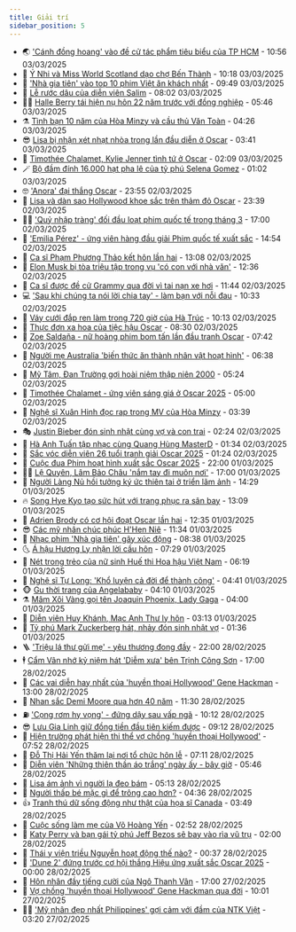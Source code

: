 ```yaml
---
title: Giải trí
sidebar_position: 5
---
```


<!-- vnexpress-giai-tri:START -->
- 🌏 [&#39;Cánh đồng hoang&#39; vào đề cử tác phẩm tiêu biểu của TP HCM](https://vnexpress.net/canh-dong-hoang-vao-de-cu-tac-pham-tieu-bieu-cua-tp-hcm-4856115.html) - 10:56 03/03/2025
- 💫 [Ý Nhi và Miss World Scotland dạo chợ Bến Thành](https://vnexpress.net/y-nhi-va-miss-world-scotland-dao-cho-ben-thanh-4856172.html) - 10:18 03/03/2025
- 🌮 [&#39;Nhà gia tiên&#39; vào top 10 phim Việt ăn khách nhất](https://vnexpress.net/nha-gia-tien-vao-top-10-phim-viet-an-khach-nhat-4856262.html) - 09:49 03/03/2025
- 🧠 [Lễ rước dâu của diễn viên Salim](https://vnexpress.net/le-ruoc-dau-cua-dien-vien-salim-4856167.html) - 08:02 03/03/2025
- 👨‍🏫 [Halle Berry tái hiện nụ hôn 22 năm trước với đồng nghiệp](https://vnexpress.net/halle-berry-tai-hien-nu-hon-22-nam-truoc-voi-dong-nghiep-4856063.html) - 05:46 03/03/2025
- ⚗️ [Tình bạn 10 năm của Hòa Minzy và cầu thủ Văn Toàn](https://vnexpress.net/tinh-ban-10-nam-cua-hoa-minzy-va-cau-thu-van-toan-4856078.html) - 04:26 03/03/2025
- 😎 [Lisa bị nhận xét nhạt nhòa trong lần đầu diễn ở Oscar](https://vnexpress.net/lisa-bi-nhan-xet-nhat-nhoa-trong-lan-dau-dien-o-oscar-4856062.html) - 03:41 03/03/2025
- 🫣 [Timothée Chalamet, Kylie Jenner tình tứ ở Oscar](https://vnexpress.net/timothee-chalamet-kylie-jenner-tinh-tu-o-oscar-4855977.html) - 02:09 03/03/2025
- 🪄 [Bộ đầm đính 16.000 hạt pha lê của tỷ phú Selena Gomez](https://vnexpress.net/bo-dam-dinh-16-000-hat-pha-le-cua-ty-phu-selena-gomez-4855926.html) - 01:02 03/03/2025
- 🤓 [&#39;Anora&#39; đại thắng Oscar](https://vnexpress.net/anora-dai-thang-oscar-4855766-tong-thuat.html) - 23:55 02/03/2025
- 🫶 [Lisa và dàn sao Hollywood khoe sắc trên thảm đỏ Oscar](https://vnexpress.net/lisa-va-dan-sao-hollywood-khoe-sac-tren-tham-do-oscar-4855925.html) - 23:39 02/03/2025
- 🧑‍🏫 [&#39;Quỷ nhập tràng&#39; đối đầu loạt phim quốc tế trong tháng 3](https://vnexpress.net/quy-nhap-trang-doi-dau-loat-phim-quoc-te-trong-thang-3-4855818.html) - 17:00 02/03/2025
- 🦄 [&#39;Emilia Pérez&#39; - ứng viên hàng đầu giải Phim quốc tế xuất sắc](https://vnexpress.net/emilia-perez-ung-vien-hang-dau-giai-phim-quoc-te-xuat-sac-4855555.html) - 14:54 02/03/2025
- 💫 [Ca sĩ Phạm Phương Thảo kết hôn lần hai](https://vnexpress.net/ca-si-pham-phuong-thao-ket-hon-lan-hai-4855880.html) - 13:08 02/03/2025
- 🎊 [Elon Musk bị tòa triệu tập trong vụ &#39;có con với nhà văn&#39;](https://vnexpress.net/elon-musk-bi-toa-trieu-tap-trong-vu-co-con-voi-nha-van-4855873.html) - 12:36 02/03/2025
- 👹 [Ca sĩ được đề cử Grammy qua đời vì tai nạn xe hơi](https://vnexpress.net/ca-si-duoc-de-cu-grammy-qua-doi-vi-tai-nan-xe-hoi-4855865.html) - 11:44 02/03/2025
- 💻 [&#39;Sau khi chúng ta nói lời chia tay&#39; - làm bạn với nỗi đau](https://vnexpress.net/sau-khi-chung-ta-noi-loi-chia-tay-lam-ban-voi-noi-dau-4855846.html) - 10:33 02/03/2025
- 🤡 [Váy cưới đắp ren làm trong 720 giờ của Hà Trúc](https://vnexpress.net/vay-cuoi-dap-ren-lam-trong-720-gio-cua-ha-truc-4855840.html) - 10:13 02/03/2025
- 🥰 [Thực đơn xa hoa của tiệc hậu Oscar](https://vnexpress.net/thuc-don-xa-hoa-cua-tiec-hau-oscar-4855798.html) - 08:30 02/03/2025
- 🚀 [Zoe Saldaña - nữ hoàng phim bom tấn lần đầu tranh Oscar](https://vnexpress.net/zoe-salda-a-nu-hoang-phim-bom-tan-lan-dau-tranh-oscar-4855783.html) - 07:42 02/03/2025
- 📝 [Người mẹ Australia &#39;biến thức ăn thành nhân vật hoạt hình&#39;](https://vnexpress.net/nguoi-me-australia-bien-thuc-an-thanh-nhan-vat-hoat-hinh-4855445.html) - 06:38 02/03/2025
- 🐲 [Mỹ Tâm, Đan Trường gợi hoài niệm thập niên 2000](https://vnexpress.net/my-tam-dan-truong-goi-hoai-niem-thap-nien-2000-4855751.html) - 05:24 02/03/2025
- 🎃 [Timothée Chalamet - ứng viên sáng giá ở Oscar 2025](https://vnexpress.net/timothee-chalamet-ung-vien-sang-gia-o-oscar-2025-4855750.html) - 05:00 02/03/2025
- 🤠 [Nghệ sĩ Xuân Hinh đọc rap trong MV của Hòa Minzy](https://vnexpress.net/nghe-si-xuan-hinh-doc-rap-trong-mv-cua-hoa-minzy-4855729.html) - 03:39 02/03/2025
- 🎭 [Justin Bieber đón sinh nhật cùng vợ và con trai](https://vnexpress.net/justin-bieber-don-sinh-nhat-cung-vo-va-con-trai-4855744.html) - 02:24 02/03/2025
- 🧰 [Hà Anh Tuấn tập nhạc cùng Quang Hùng MasterD](https://vnexpress.net/ha-anh-tuan-tap-nhac-cung-quang-hung-masterd-4855442.html) - 01:34 02/03/2025
- 🦍 [Sắc vóc diễn viên 26 tuổi tranh giải Oscar 2025](https://vnexpress.net/sac-voc-dien-vien-26-tuoi-tranh-giai-oscar-2025-4855546.html) - 01:24 02/03/2025
- 🌝 [Cuộc đua Phim hoạt hình xuất sắc Oscar 2025](https://vnexpress.net/cuoc-dua-phim-hoat-hinh-xuat-sac-oscar-2025-4855542.html) - 22:00 01/03/2025
- 🧑‍💻 [Lệ Quyên, Lâm Bảo Châu &#39;nắm tay đi muôn nơi&#39;](https://vnexpress.net/le-quyen-lam-bao-chau-nam-tay-di-muon-noi-4855276.html) - 17:00 01/03/2025
- 🥸 [Người Làng Nủ hồi tưởng ký ức thiên tai ở triển lãm ảnh](https://vnexpress.net/nguoi-lang-nu-hoi-tuong-ky-uc-thien-tai-o-trien-lam-anh-4855623.html) - 14:29 01/03/2025
- 🔥 [Song Hye Kyo tạo sức hút với trang phục ra sân bay](https://vnexpress.net/song-hye-kyo-tao-suc-hut-voi-trang-phuc-ra-san-bay-4855564.html) - 13:09 01/03/2025
- 🐎 [Adrien Brody có cơ hội đoạt Oscar lần hai](https://vnexpress.net/adrien-brody-co-co-hoi-doat-oscar-lan-hai-4855506.html) - 12:35 01/03/2025
- 😎 [Các mỹ nhân chúc phúc H&#39;Hen Niê](https://vnexpress.net/cac-my-nhan-chuc-phuc-h-hen-nie-4855646.html) - 11:34 01/03/2025
- 🦄 [Nhạc phim &#39;Nhà gia tiên&#39; gây xúc động](https://vnexpress.net/nhac-phim-nha-gia-tien-gay-xuc-dong-4855270.html) - 08:38 01/03/2025
- 🌜 [Á hậu Hương Ly nhận lời cầu hôn](https://vnexpress.net/a-hau-huong-ly-nhan-loi-cau-hon-4855557.html) - 07:29 01/03/2025
- 🚦 [Nét trong trẻo của nữ sinh Huế thi Hoa hậu Việt Nam](https://vnexpress.net/net-trong-treo-cua-nu-sinh-hue-thi-hoa-hau-viet-nam-4855513.html) - 06:19 01/03/2025
- 🧐 [Nghệ sĩ Tự Long: &#39;Khổ luyện cả đời để thành công&#39;](https://vnexpress.net/nghe-si-tu-long-kho-luyen-ca-doi-de-thanh-cong-4853540.html) - 04:41 01/03/2025
- 🐵 [Gu thời trang của Angelababy](https://vnexpress.net/gu-thoi-trang-cua-angelababy-4855434.html) - 04:10 01/03/2025
- ⚗️ [Mâm Xôi Vàng gọi tên Joaquin Phoenix, Lady Gaga](https://vnexpress.net/mam-xoi-vang-goi-ten-joaquin-phoenix-lady-gaga-4855467.html) - 04:00 01/03/2025
- 👺 [Diễn viên Huy Khánh, Mạc Anh Thư ly hôn](https://vnexpress.net/dien-vien-huy-khanh-mac-anh-thu-ly-hon-4855448.html) - 03:13 01/03/2025
- 🌊 [Tỷ phú Mark Zuckerberg hát, nhảy đón sinh nhật vợ](https://vnexpress.net/ty-phu-mark-zuckerberg-hat-nhay-don-sinh-nhat-vo-4855427.html) - 01:36 01/03/2025
- 🪜 [&#39;Triệu lá thư gửi mẹ&#39; - yêu thương đong đầy](https://vnexpress.net/trieu-la-thu-gui-me-yeu-thuong-dong-day-4855160.html) - 22:00 28/02/2025
- 🕴 [Cẩm Vân nhớ kỷ niệm hát &#39;Diễm xưa&#39; bên Trịnh Công Sơn](https://vnexpress.net/cam-van-nho-ky-niem-hat-diem-xua-ben-trinh-cong-son-4855172.html) - 17:00 28/02/2025
- 💃 [Các vai diễn hay nhất của &#39;huyền thoại Hollywood&#39; Gene Hackman](https://vnexpress.net/cac-vai-dien-hay-nhat-cua-huyen-thoai-hollywood-gene-hackman-4854969.html) - 13:00 28/02/2025
- 🦄 [Nhan sắc Demi Moore qua hơn 40 năm](https://vnexpress.net/nhan-sac-demi-moore-qua-hon-40-nam-4855150.html) - 11:30 28/02/2025
- ⛽️ [&#39;Cọng rơm hy vọng&#39; - đứng dậy sau vấp ngã](https://vnexpress.net/cong-rom-hy-vong-dung-day-sau-vap-nga-4852295.html) - 10:12 28/02/2025
- 😎 [Lưu Gia Linh giữ đồng tiền đầu tiên kiếm được](https://vnexpress.net/luu-gia-linh-giu-dong-tien-dau-tien-kiem-duoc-4855228.html) - 09:12 28/02/2025
- 🌊 [Hiện trường phát hiện thi thể vợ chồng &#39;huyền thoại Hollywood&#39;](https://vnexpress.net/hien-truong-phat-hien-thi-the-vo-chong-huyen-thoai-hollywood-4855154.html) - 07:52 28/02/2025
- 🐲 [Đỗ Thị Hải Yến thăm lại nơi tổ chức hôn lễ](https://vnexpress.net/do-thi-hai-yen-tham-lai-noi-to-chuc-hon-le-4855124.html) - 07:11 28/02/2025
- 💂 [Diễn viên &#39;Những thiên thần áo trắng&#39; ngày ấy - bây giờ](https://vnexpress.net/dien-vien-nhung-thien-than-ao-trang-ngay-ay-bay-gio-4853953.html) - 05:46 28/02/2025
- 🙉 [Lisa ám ảnh vì người lạ đeo bám](https://vnexpress.net/lisa-am-anh-vi-nguoi-la-deo-bam-4855105.html) - 05:13 28/02/2025
- 💪 [Người thấp bé mặc gì để trông cao hơn?](https://vnexpress.net/nguoi-thap-be-mac-gi-de-trong-cao-hon-4852506.html) - 04:36 28/02/2025
- 👍 [Tranh thú dữ sống động như thật của họa sĩ Canada](https://vnexpress.net/tranh-thu-du-song-dong-nhu-that-cua-hoa-si-canada-4854635.html) - 03:49 28/02/2025
- 💪 [Cuộc sống làm mẹ của Võ Hoàng Yến](https://vnexpress.net/cuoc-song-lam-me-cua-vo-hoang-yen-4854797.html) - 02:52 28/02/2025
- 💄 [Katy Perry và bạn gái tỷ phú Jeff Bezos sẽ bay vào rìa vũ trụ](https://vnexpress.net/katy-perry-va-ban-gai-ty-phu-jeff-bezos-se-bay-vao-ria-vu-tru-4854965.html) - 02:00 28/02/2025
- 🦩 [Thái y viện triều Nguyễn hoạt động thế nào?](https://vnexpress.net/thai-y-vien-trieu-nguyen-hoat-dong-the-nao-4854701.html) - 00:37 28/02/2025
- 🥸 [&#39;Dune 2&#39; đứng trước cơ hội thắng Hiệu ứng xuất sắc Oscar 2025](https://vnexpress.net/dune-2-dung-truoc-co-hoi-thang-hieu-ung-xuat-sac-oscar-2025-4854496.html) - 00:00 28/02/2025
- 🧰 [Hôn nhân đầy tiếng cười của Ngô Thanh Vân](https://vnexpress.net/hon-nhan-day-tieng-cuoi-cua-ngo-thanh-van-4854844.html) - 17:00 27/02/2025
- 💼 [Vợ chồng &#39;huyền thoại Hollywood&#39; Gene Hackman qua đời](https://vnexpress.net/vo-chong-huyen-thoai-hollywood-gene-hackman-qua-doi-4854807.html) - 10:01 27/02/2025
- 🧑‍💻 [&#39;Mỹ nhân đẹp nhất Philippines&#39; gợi cảm với đầm của NTK Việt](https://vnexpress.net/my-nhan-dep-nhat-philippines-goi-cam-voi-dam-cua-ntk-viet-4854585.html) - 03:20 27/02/2025<!-- vnexpress-giai-tri:END -->

